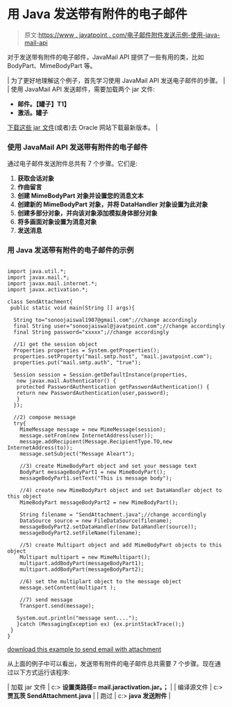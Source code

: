 # 用 Java 发送带有附件的电子邮件

> 原文:[https://www . javatpoint . com/电子邮件附件发送示例-使用-java-mail-api](https://www.javatpoint.com/example-of-sending-attachment-with-email-using-java-mail-api)

对于发送带有附件的电子邮件，JavaMail API 提供了一些有用的类，比如 BodyPart、MimeBodyPart 等。

| 为了更好地理解这个例子，首先学习使用 JavaMail API 发送电子邮件的步骤。 |
| 使用 JavaMail API 发送邮件，需要加载两个 jar 文件:

*   **邮件。【罐子】T1】**
*   **激活。罐子**

[下载这些 jar 文件](https://static.javatpoint.com/src/mail/mailactivation.zip)(或者)去 Oracle 网站下载最新版本。 |

### 使用 JavaMail API 发送带有附件的电子邮件

通过电子邮件发送附件总共有 7 个步骤。它们是:

1.  **获取会话对象**
2.  **作曲留言**
3.  **创建 MimeBodyPart 对象并设置您的消息文本**
4.  **创建新的 MimeBodyPart 对象，并将 DataHandler 对象设置为此对象**
5.  **创建多部分对象，并向该对象添加模拟身体部分对象**
6.  **将多画面对象设置为消息对象**
7.  **发送消息**

### 用 Java 发送带有附件的电子邮件的示例

```

import java.util.*;
import javax.mail.*;
import javax.mail.internet.*;
import javax.activation.*;

class SendAttachment{
 public static void main(String [] args){

  String to="sonoojaiswal1987@gmail.com";//change accordingly
  final String user="sonoojaiswal@javatpoint.com";//change accordingly
  final String password="xxxxx";//change accordingly

  //1) get the session object   
  Properties properties = System.getProperties();
  properties.setProperty("mail.smtp.host", "mail.javatpoint.com");
  properties.put("mail.smtp.auth", "true");

  Session session = Session.getDefaultInstance(properties,
   new javax.mail.Authenticator() {
   protected PasswordAuthentication getPasswordAuthentication() {
   return new PasswordAuthentication(user,password);
   }
  });

  //2) compose message   
  try{
    MimeMessage message = new MimeMessage(session);
    message.setFrom(new InternetAddress(user));
    message.addRecipient(Message.RecipientType.TO,new InternetAddress(to));
    message.setSubject("Message Aleart");

    //3) create MimeBodyPart object and set your message text   
    BodyPart messageBodyPart1 = new MimeBodyPart();
    messageBodyPart1.setText("This is message body");

    //4) create new MimeBodyPart object and set DataHandler object to this object    
    MimeBodyPart messageBodyPart2 = new MimeBodyPart();

    String filename = "SendAttachment.java";//change accordingly
    DataSource source = new FileDataSource(filename);
    messageBodyPart2.setDataHandler(new DataHandler(source));
    messageBodyPart2.setFileName(filename);

    //5) create Multipart object and add MimeBodyPart objects to this object    
    Multipart multipart = new MimeMultipart();
    multipart.addBodyPart(messageBodyPart1);
    multipart.addBodyPart(messageBodyPart2);

    //6) set the multiplart object to the message object
    message.setContent(multipart );

    //7) send message
    Transport.send(message);

   System.out.println("message sent....");
   }catch (MessagingException ex) {ex.printStackTrace();}
 }
}

```

[download this example to send email with attachment](https://static.javatpoint.com/src/mail/sendattachment.zip)

从上面的例子中可以看出，发送带有附件的电子邮件总共需要 7 个步骤。现在通过以下方式运行该程序:

| 加载 jar 文件 | c:\> **设置类路径= mail.jaractivation.jar。；** |
| 编译源文件 | c:\> **贾瓦茨 SendAttachment.java** |
| 跑过 | c:\> **java 发送附件** |